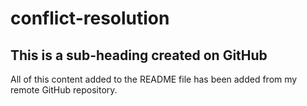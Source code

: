 # conflict-resolution

## This is a sub-heading created on GitHub

All of this content added to the README file has been added from my remote GitHub repository.
```
